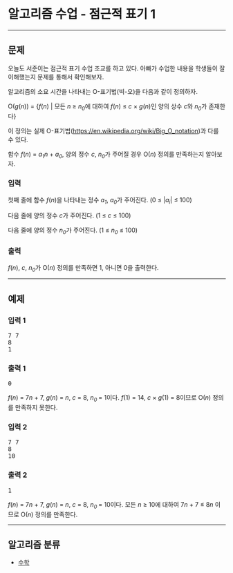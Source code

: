 # 알고리즘 수업 - 점근적 표기 1

---

## 문제

<div id="problem_description" class="problem-text">
				<p>오늘도 서준이는 점근적 표기&nbsp;수업 조교를 하고 있다.&nbsp;아빠가 수업한&nbsp;내용을 학생들이 잘 이해했는지 문제를 통해서 확인해보자.</p>

<p>알고리즘의 소요 시간을 나타내는 O-표기법(빅-오)을&nbsp;다음과 같이 정의하자.</p>

<p>O(<em>g</em>(<em>n</em>)) = {<em>f</em>(<em>n</em>) | 모든&nbsp;<em>n</em>&nbsp;≥&nbsp;<em>n<sub>0</sub></em>에 대하여&nbsp;<em>f</em>(<em>n</em>) ≤&nbsp;<em>c</em>&nbsp;×&nbsp;<em>g</em>(<em>n</em>)인 양의 상수&nbsp;<em>c</em>와&nbsp;<em>n<sub>0</sub></em>가 존재한다}</p>

<p>이 정의는 실제 O-표기법(<a href="https://en.wikipedia.org/wiki/Big_O_notation">https://en.wikipedia.org/wiki/Big_O_notation</a>)과 다를 수 있다.</p>

<p>함수 <em>f</em>(<em>n</em>)&nbsp;=&nbsp;<em>a<sub>1</sub>n&nbsp;</em>+&nbsp;<em>a<sub>0</sub></em>, 양의 정수&nbsp;<em>c</em>,&nbsp;<em>n<sub>0</sub></em>가 주어질 경우&nbsp;O(<em>n</em>) 정의를 만족하는지 알아보자.</p>

</div>

### 입력

<div id="problem_input" class="problem-text">
					<p>첫째 줄에 함수&nbsp;<em>f</em>(<em>n</em>)을 나타내는 정수&nbsp;<em>a<sub>1</sub></em>,&nbsp;<em>a</em><sub><em>0</em></sub>가 주어진다.&nbsp;(0&nbsp;≤ |<em>a<sub>i</sub></em>| ≤ 100)</p>

<p>다음&nbsp;줄에 양의 정수&nbsp;<em>c</em>가 주어진다.&nbsp;(1&nbsp;≤&nbsp;<em>c</em>&nbsp;≤ 100)</p>

<p>다음&nbsp;줄에 양의 정수&nbsp;<em>n<sub>0</sub></em>가 주어진다.&nbsp;(1&nbsp;≤&nbsp;<em>n<sub>0</sub></em>&nbsp;≤ 100)</p>

</div>

### 출력

<div id="problem_output" class="problem-text">
					<p><em>f</em>(<em>n</em>),&nbsp;<em>c</em>,&nbsp;<em>n<sub>0</sub></em>가&nbsp;O(<em>n</em>)&nbsp;정의를 만족하면 1, 아니면 0을 출력한다.</p>

</div>

---

## 예제

### 입력 1

<pre class="sampledata" id="sample-input-1">7<span class="space-highlight"> </span>7
8
1
</pre>

### 출력 1

<pre class="sampledata" id="sample-output-1">0
</pre>
<div id="problem_sample_explain_1" class="problem-text">
								<p><em>f</em>(<em>n</em>) = 7<em>n&nbsp;</em>+ 7, <em>g</em>(<em>n</em>) = <em>n</em>,&nbsp;<em>c</em>&nbsp;= 8,&nbsp;<em>n<sub>0&nbsp;</sub></em>= 1이다.&nbsp;<em>f</em>(1) = 14,&nbsp;<em>c</em>&nbsp;×&nbsp;<em>g</em>(1) = 8이므로&nbsp;O(<em>n</em>) 정의를 만족하지 못한다.</p>

</div>

### 입력 2

<pre class="sampledata" id="sample-input-2">7<span class="space-highlight"> </span>7
8
10
</pre>

### 출력 2

<pre class="sampledata" id="sample-output-2">1
</pre>
<div id="problem_sample_explain_2" class="problem-text">
								<p><em>f</em>(<em>n</em>) = 7<em>n&nbsp;</em>+ 7, <em>g</em>(<em>n</em>) = <em>n</em>,&nbsp;<em>c</em>&nbsp;= 8,&nbsp;<em>n<sub>0&nbsp;</sub></em>= 10이다.&nbsp;모든&nbsp;<em>n</em>&nbsp;≥ 10에 대하여&nbsp;7<em>n&nbsp;</em>+ 7&nbsp;≤ 8<i>n&nbsp;</i>이므로&nbsp;O(<em>n</em>)&nbsp;정의를 만족한다.</p>

</div>

---

## 알고리즘 분류

<ul class="spoiler-list">
  						  							<li>
  							<a href="/problem/tag/124" class="spoiler-link">수학</a>
  							</li>
  						  					</ul>

